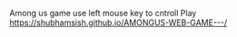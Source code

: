 Among us game
use left mouse key to cntroll
Play https://shubhamsish.github.io/AMONGUS-WEB-GAME---/
